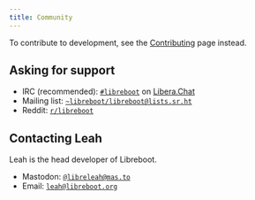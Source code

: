```yaml
---
title: Community
---
```


To contribute to development, see the [Contributing](../contrib) page instead.

## Asking for support

- IRC (recommended): [`#libreboot`](https://web.libera.chat/#libreboot) on
  [Libera.Chat](https://libera.chat)
- Mailing list:
  [`~libreboot/libreboot@lists.sr.ht`](https://lists.sr.ht/~libreboot/libreboot)
- Reddit: [`r/libreboot`](https://reddit.com/r/libreboot/)

## Contacting Leah

Leah is the head developer of Libreboot.

- Mastodon: [`@libreleah@mas.to`](https://mas.to/@libreleah)
- Email: [`leah@libreboot.org`](mailto:leah@libreboot.org)
